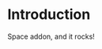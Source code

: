 # Introduction

<!-- {{esdoc-component count=2}}
{{#esdoc-component as |api|}}
{{api.count}}
{{/esdoc-component}} -->

Space addon, and it rocks!
